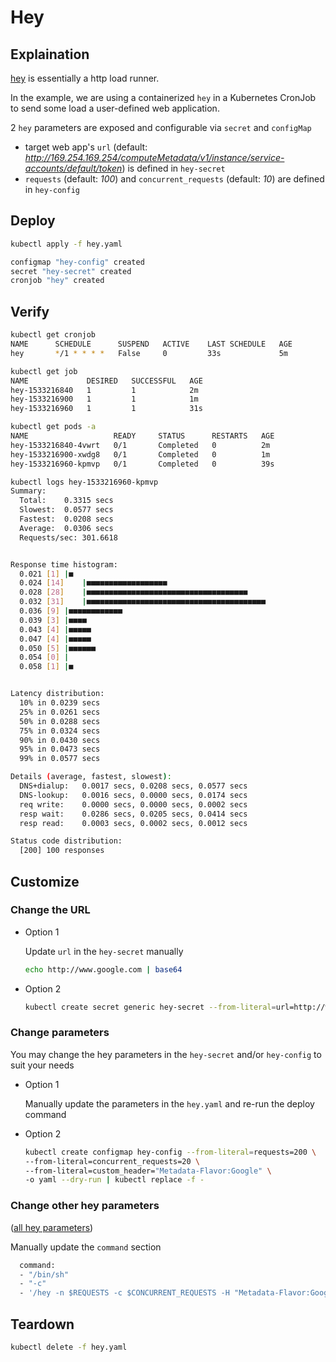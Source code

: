# Hey

## Explaination

[hey](https://github.com/rakyll/hey/blob/master/README.md) is essentially a http load runner.

In the example, we are using a containerized `hey` in a Kubernetes CronJob to send some load a user-defined web application.

2 `hey` parameters are exposed and configurable via `secret` and `configMap`

* target web app's `url` (default: *http://169.254.169.254/computeMetadata/v1/instance/service-accounts/default/token*) is defined in `hey-secret`
* `requests` (default: *100*) and `concurrent_requests` (default: *10*) are defined in `hey-config`

## Deploy

```sh
kubectl apply -f hey.yaml

configmap "hey-config" created
secret "hey-secret" created
cronjob "hey" created
```

## Verify

```sh
kubectl get cronjob
NAME      SCHEDULE      SUSPEND   ACTIVE    LAST SCHEDULE   AGE
hey       */1 * * * *   False     0         33s             5m

kubectl get job
NAME             DESIRED   SUCCESSFUL   AGE
hey-1533216840   1         1            2m
hey-1533216900   1         1            1m
hey-1533216960   1         1            31s

kubectl get pods -a
NAME                   READY     STATUS      RESTARTS   AGE
hey-1533216840-4vwrt   0/1       Completed   0          2m
hey-1533216900-xwdg8   0/1       Completed   0          1m
hey-1533216960-kpmvp   0/1       Completed   0          39s

kubectl logs hey-1533216960-kpmvp
Summary:
  Total:	0.3315 secs
  Slowest:	0.0577 secs
  Fastest:	0.0208 secs
  Average:	0.0306 secs
  Requests/sec:	301.6618


Response time histogram:
  0.021 [1]	|■
  0.024 [14]	|■■■■■■■■■■■■■■■■■■
  0.028 [28]	|■■■■■■■■■■■■■■■■■■■■■■■■■■■■■■■■■■■■
  0.032 [31]	|■■■■■■■■■■■■■■■■■■■■■■■■■■■■■■■■■■■■■■■■
  0.036 [9]	|■■■■■■■■■■■■
  0.039 [3]	|■■■■
  0.043 [4]	|■■■■■
  0.047 [4]	|■■■■■
  0.050 [5]	|■■■■■■
  0.054 [0]	|
  0.058 [1]	|■


Latency distribution:
  10% in 0.0239 secs
  25% in 0.0261 secs
  50% in 0.0288 secs
  75% in 0.0324 secs
  90% in 0.0430 secs
  95% in 0.0473 secs
  99% in 0.0577 secs

Details (average, fastest, slowest):
  DNS+dialup:	0.0017 secs, 0.0208 secs, 0.0577 secs
  DNS-lookup:	0.0016 secs, 0.0000 secs, 0.0174 secs
  req write:	0.0000 secs, 0.0000 secs, 0.0002 secs
  resp wait:	0.0286 secs, 0.0205 secs, 0.0414 secs
  resp read:	0.0003 secs, 0.0002 secs, 0.0012 secs

Status code distribution:
  [200]	100 responses
```

## Customize

### Change the URL

* Option 1

  Update `url` in the `hey-secret` manually

  ```sh
  echo http://www.google.com | base64
  ```

* Option 2

  ```sh
  kubectl create secret generic hey-secret --from-literal=url=http://www.google.com -o yaml --dry-run | kubectl replace -f -
  ```

### Change parameters

You may change the hey parameters in the `hey-secret` and/or `hey-config` to suit your needs

* Option 1

  Manually update the parameters in the `hey.yaml` and re-run the deploy command

* Option 2

  ```sh
  kubectl create configmap hey-config --from-literal=requests=200 \
  --from-literal=concurrent_requests=20 \
  --from-literal=custom_header="Metadata-Flavor:Google" \
  -o yaml --dry-run | kubectl replace -f -
  ```

### Change other hey parameters

([all hey parameters](https://github.com/rakyll/hey#usage))

Manually update the `command` section

```sh
  command:
  - "/bin/sh"
  - "-c"
  - '/hey -n $REQUESTS -c $CONCURRENT_REQUESTS -H "Metadata-Flavor:Google" $URL'
```

## Teardown

```sh
kubectl delete -f hey.yaml
```